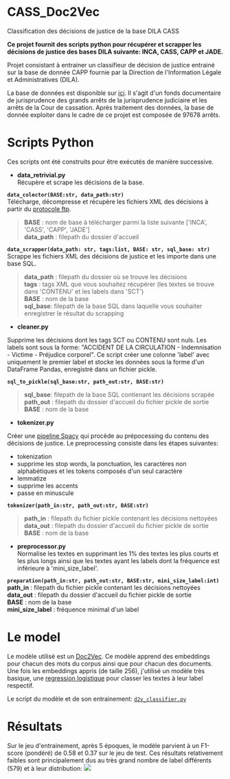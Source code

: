 # CASS_Doc2Vec
Classification des décisions de justice de la base DILA CASS

**Ce projet fournit des scripts python pour récupérer et scrapper les décisions de justice des bases DILA suivante: INCA, CASS, CAPP et JADE.**

Projet consistant à entrainer un classifieur de décision de justice entrainé sur la base de donnée CAPP fournie par la Direction de l'Information Légale et Administratives (DILA).

La base de données est disponible sur [ici](https://www.data.gouv.fr/fr/datasets/CASS/#_). Il s'agit d'un fonds documentaire de jurisprudence des grands arrêts de la jurisprudence judiciaire et les arrêts de la Cour de cassation. Après traitement des données, la base de donnée exploiter dans le cadre de ce projet est composée de 97678 arrêts.

# Scripts Python

Ces scripts ont été construits pour être exécutés de manière successive.

* **data_retrivial.py**<br>
Récupère et scrape les décisions de la base.

**`data_colector(BASE:str, data_path:str)`**<br>
Télécharge, décompresse et récupère les fichiers XML des décisions à partir du [protocole ftp](ftp://echanges.dila.gouv.fr/CASS/).

>**BASE** : nom de base à télécharger parmi la liste suivante ['INCA', 'CASS', 'CAPP', 'JADE']<br>
>**data_path** : filepath du dossier d'accueil<br>

**`data_scrapper(data_path: str, tags:list, BASE: str, sql_base: str)`**<br>
Scrappe les fichiers XML des décisions de justice et les importe dans une base SQL.

>**data_path** : filepath du dossier où se trouve les décisions<br>
>**tags** : tags XML que vous souhaitez récupérer (les textes se trouve dans 'CONTENU' et les labels dans 'SCT')<br>
>**BASE** : nom de la base<br>
>**sql_base**: filepath de la base SQL dans laquelle vous souhaiter enregistrer le résultat du scrapping<br>

* **cleaner.py**

Supprime les décisions dont les tags SCT ou CONTENU sont nuls. Les labels sont sous la forme: "ACCIDENT DE LA CIRCULATION - Indemnisation -  Victime -  Préjudice corporel". Ce script créer une colonne 'label' avec uniquement le premier label et stocke les données sous la forme d'un DataFrame Pandas, enregistré dans un fichier pickle.

**`sql_to_pickle(sql_base:str, path_out:str, BASE:str)`**<br>
>**sql_base**: filepath de la base SQL contienant les décisions scrapée<br>
>**path_out** : filepath du dossier d'accueil du fichier pickle de sortie<br>
>**BASE** : nom de la base

* **tokenizer.py**

Créer une [pipeline Spacy](https://spacy.io/usage/processing-pipelines) qui procède au prépocessing du contenu des décisions de justice. Le preprocessing consiste dans les étapes suivantes:<br>
- tokenization
- supprime les stop words, la ponctuation, les caractères non alphabétiques et les tokens composés d'un seul caractère
- lemmatize
- supprime les accents
- passe en minuscule

**`tokenizer(path_in:str, path_out:str, BASE:str)`**<br>
>**path_in** : filepath du fichier pickle contenant les décisions nettoyées<br>
>**data_out** : filepath du dossier d'accueil du fichier pickle de sortie<br>
>**BASE** : nom de la base<br>

* **preprocessor.py**<br>
Normalise les textes en supprimant les 1% des textes les plus courts et les plus longs ainsi que les textes ayant les labels dont la fréquence est inférieure à 'mini_size_label'.

**`preparation(path_in:str, path_out:str, BASE:str, mini_size_label:int)`**
<br> **path_in** : filepath du fichier pickle contenant les décisions nettoyées<br>
**data_out** : filepath du dossier d'accueil du fichier pickle de sortie<br>
**BASE** : nom de la base<br>
**mini_size_label** : fréquence minimal d'un label<br>

# Le model

Le modèle utilisé est un [Doc2Vec](https://radimrehurek.com/gensim/models/doc2vec.html). Ce modèle apprend des embeddings pour chacun des mots du corpus ainsi que pour chacun des documents. Une fois les embeddings appris (de taille 256), j'utilisé un modèle très basique, une [regression logistique](https://scikit-learn.org/stable/modules/generated/sklearn.linear_model.LogisticRegression.html?highlight=logistic%20regression#sklearn.linear_model.LogisticRegression) pour classer les textes à leur label respectif.

Le script du modèle et de son entrainement: [`d2v_classifier.py`](https://github.com/leoguillaume/CASS_Doc2Vec/blob/master/src/d2v_classifier.py)

# Résultats

Sur le jeu d'entrainement, après 5 époques, le modèle parvient à un F1-score (pondéré) de 0.58 et 0.37 sur le jeu de test. Ces résultats relativement faibles sont principalement dus au très grand nombre de label différents (579) et à leur distribution:
![](https://github.com/leoguillaume/CASS_Doc2Vec/blob/charts/label_distribution.png)
